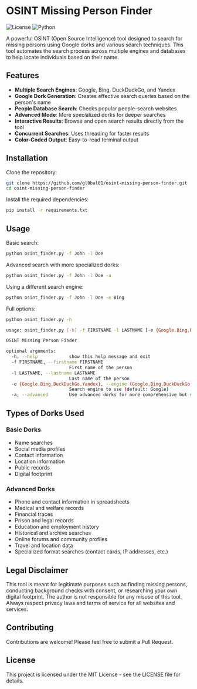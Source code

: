 # OSINT Missing Person Finder

![License](https://img.shields.io/badge/license-MIT-blue.svg)
![Python](https://img.shields.io/badge/python-3.6%2B-blue)

A powerful OSINT (Open Source Intelligence) tool designed to search for missing persons using Google dorks and various search techniques. This tool automates the search process across multiple engines and databases to help locate individuals based on their name.

## Features

- **Multiple Search Engines**: Google, Bing, DuckDuckGo, and Yandex
- **Google Dork Generation**: Creates effective search queries based on the person's name
- **People Database Search**: Checks popular people-search websites
- **Advanced Mode**: More specialized dorks for deeper searches
- **Interactive Results**: Browse and open search results directly from the tool
- **Concurrent Searches**: Uses threading for faster results
- **Color-Coded Output**: Easy-to-read terminal output

## Installation

Clone the repository:
```bash
git clone https://github.com/gl0bal01/osint-missing-person-finder.git
cd osint-missing-person-finder
```

Install the required dependencies:
```bash
pip install -r requirements.txt
```

## Usage

Basic search:
```bash
python osint_finder.py -f John -l Doe
```

Advanced search with more specialized dorks:
```bash
python osint_finder.py -f John -l Doe -a
```

Using a different search engine:
```bash
python osint_finder.py -f John -l Doe -e Bing
```

Full options:
```bash
python osint_finder.py -h

usage: osint_finder.py [-h] -f FIRSTNAME -l LASTNAME [-e {Google,Bing,DuckDuckGo,Yandex}] [-a]

OSINT Missing Person Finder

optional arguments:
  -h, --help            show this help message and exit
  -f FIRSTNAME, --firstname FIRSTNAME
                        First name of the person
  -l LASTNAME, --lastname LASTNAME
                        Last name of the person
  -e {Google,Bing,DuckDuckGo,Yandex}, --engine {Google,Bing,DuckDuckGo,Yandex}
                        Search engine to use (default: Google)
  -a, --advanced        Use advanced dorks for more comprehensive but slower search
```

## Types of Dorks Used

### Basic Dorks
- Name searches
- Social media profiles
- Contact information
- Location information
- Public records
- Digital footprint

### Advanced Dorks
- Phone and contact information in spreadsheets
- Medical and welfare records
- Financial traces
- Prison and legal records
- Education and employment history
- Historical and archive searches
- Online forums and community profiles
- Travel and location data
- Specialized format searches (contact cards, IP addresses, etc.)

## Legal Disclaimer

This tool is meant for legitimate purposes such as finding missing persons, conducting background checks with consent, or researching your own digital footprint. The author is not responsible for any misuse of this tool. Always respect privacy laws and terms of service for all websites and services.

## Contributing

Contributions are welcome! Please feel free to submit a Pull Request.

## License

This project is licensed under the MIT License - see the LICENSE file for details.
